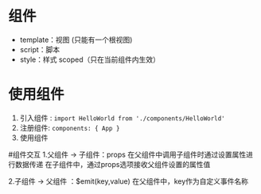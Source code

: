 # 组件
- template：视图 (只能有一个根视图)
- script：脚本
- style：样式 scoped（只在当前组件内生效）

# 使用组件
1. 引入组件 :
`import HelloWorld from './components/HelloWorld'`
2. 注册组件:
`components: { App }`
3. 使用组件
<template>
  <div id="app">
    <img src="./assets/logo.png">
    <HelloWorld />
    <HelloWorld />
    <HelloWorld />
  </div>
</template>

#组件交互
1.父组件 -> 子组件：props
  在父组件中调用子组件时通过设置属性进行数据传递
  在子组件中，通过props选项接收父组件设置的属性值

2.子组件 -> 父组件 ：$emit(key,value)
  在父组件中，key作为自定义事件名称
